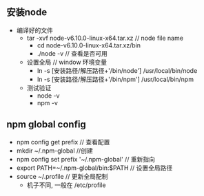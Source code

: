 ## 安装node ##
+ 编译好的文件
  + tar -xvf node-v6.10.0-linux-x64.tar.xz // node file name
    + cd node-v6.10.0-linux-x64.tar.xz/bin
    + ./node -v // 查看是否可用
  + 设置全局 // window 环境变量
    + ln -s [安装路径/解压路径+'/bin/node'] /usr/local/bin/node
    + ln -s [安装路径/解压路径+'/bin/npm'] /usr/local/bin/npm
  + 测试验证
    + node -v
    + npm -v

## npm global config ##
+ npm config get prefix // 查看配置
+ mkdir ~/.npm-global //创建
+ npm config set prefix '~/.npm-global' // 重新指向
+ export PATH=~/.npm-global/bin:$PATH // 设置全局路径
+ source ~/.profile // 更新全局配制
  + 机子不同, 一般在 /etc/profile